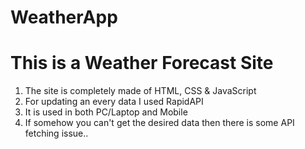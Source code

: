 # WeatherApp
# This is a Weather Forecast Site

1) The site is completely made of HTML, CSS & JavaScript
2) For updating an every data I used RapidAPI
3) It is used in both PC/Laptop and Mobile
4) If somehow you can't get the desired data then there is some API fetching issue..
